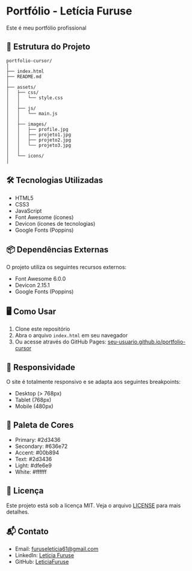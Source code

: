 # Portfólio - Letícia Furuse

Este é meu portfólio profissional

## 🚀 Estrutura do Projeto

```
portfolio-cursor/
│
├── index.html
├── README.md
│
├── assets/
│   ├── css/
│   │   └── style.css
│   │
│   ├── js/
│   │   └── main.js
│   │
│   ├── images/
│   │   ├── profile.jpg
│   │   ├── projeto1.jpg
│   │   ├── projeto2.jpg
│   │   └── projeto3.jpg
│   │
│   └── icons/
│
```

## 🛠️ Tecnologias Utilizadas

- HTML5
- CSS3
- JavaScript
- Font Awesome (ícones)
- Devicon (ícones de tecnologias)
- Google Fonts (Poppins)

## 📦 Dependências Externas

O projeto utiliza os seguintes recursos externos:

- Font Awesome 6.0.0
- Devicon 2.15.1
- Google Fonts (Poppins)

## 🖥️ Como Usar

1. Clone este repositório
2. Abra o arquivo `index.html` em seu navegador
3. Ou acesse através do GitHub Pages: [seu-usuario.github.io/portfolio-cursor](https://seu-usuario.github.io/portfolio-cursor)

## 📱 Responsividade

O site é totalmente responsivo e se adapta aos seguintes breakpoints:

- Desktop (> 768px)
- Tablet (768px)
- Mobile (480px)

## 🎨 Paleta de Cores

- Primary: #2d3436
- Secondary: #636e72
- Accent: #00b894
- Text: #2d3436
- Light: #dfe6e9
- White: #ffffff

## 📄 Licença

Este projeto está sob a licença MIT. Veja o arquivo [LICENSE](LICENSE) para mais detalhes.

## 📬 Contato

- Email: furuseleticia61@gmail.com
- LinkedIn: [Letícia Furuse](https://www.linkedin.com/in/leticiafuruse/)
- GitHub: [LeticiaFuruse](https://github.com/LeticiaFuruse)
